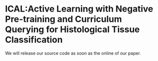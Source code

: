 # ICAL:Active Learning with Negative Pre-training and Curriculum Querying for Histological Tissue Classification
We will release our source code as soon as the online of our paper.

